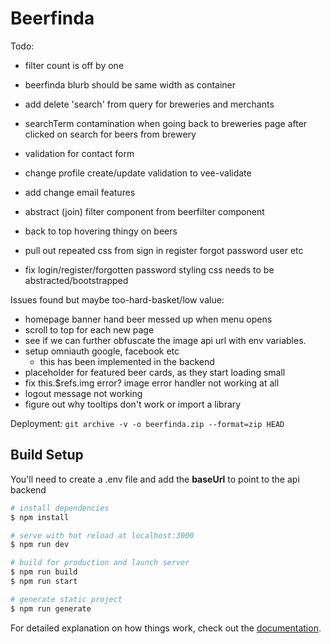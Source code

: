 # Beerfinda

Todo:

- filter count is off by one
- beerfinda blurb should be same width as container

- add delete 'search' from query for breweries and merchants
- searchTerm contamination when going back to breweries page after clicked on search for beers from brewery
- validation for contact form
- change profile create/update validation to vee-validate
- add change email features
- abstract (join) filter component from beerfilter component
- back to top hovering thingy on beers

- pull out repeated css from sign in register forgot password user etc
- fix login/register/forgotten password styling css needs to be abstracted/bootstrapped

Issues found but maybe too-hard-basket/low value:

- homepage banner hand beer messed up when menu opens
- scroll to top for each new page
- see if we can further obfuscate the image api url with env variables.
- setup omniauth google, facebook etc
  - this has been implemented in the backend
- placeholder for featured beer cards, as they start loading small
- fix this.$refs.img error? image error handler not working at all
- logout message not working
- figure out why tooltips don't work or import a library

Deployment:
`git archive -v -o beerfinda.zip --format=zip HEAD`

## Build Setup

You'll need to create a .env file and add the **baseUrl** to point to the api backend

```bash
# install dependencies
$ npm install

# serve with hot reload at localhost:3000
$ npm run dev

# build for production and launch server
$ npm run build
$ npm run start

# generate static project
$ npm run generate
```

For detailed explanation on how things work, check out the [documentation](https://nuxtjs.org).
